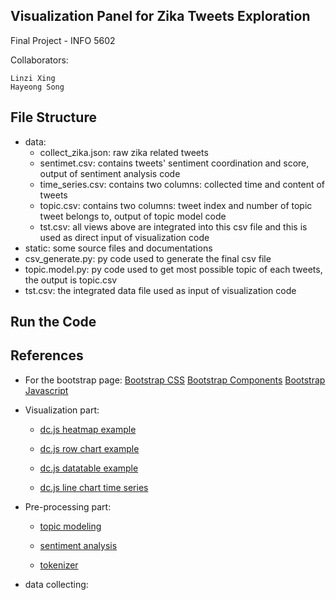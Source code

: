 ## Visualization Panel for Zika Tweets Exploration 
Final Project - INFO 5602

Collaborators:

	Linzi Xing
	Hayeong Song

## File Structure
* data:
	* collect_zika.json: raw zika related tweets
	* sentimet.csv: contains tweets' sentiment coordination and score, output of sentiment analysis code
	* time_series.csv: contains two columns: collected time and content of tweets
	* topic.csv: contains two columns: tweet index and number of topic tweet belongs to, output of topic model code
	* tst.csv: all views above are integrated into this csv file and this is used as direct input of visualization code
* static: some source files and documentations
* csv_generate.py: py code used to generate the final csv file
* topic.model.py: py code used to get most possible topic of each tweets, the output is topic.csv
* tst.csv: the integrated data file used as input of visualization code

## Run the Code



## References
* For the bootstrap page:
[Bootstrap CSS](http://getbootstrap.com/css/)
[Bootstrap Components](http://getbootstrap.com/components/)
[Bootstrap Javascript](http://getbootstrap.com/javascript/)

* Visualization part:
	* [dc.js heatmap example](https://github.com/dc-js/dc.js/blob/master/web/examples/heat.html)

	* [dc.js row chart example](https://github.com/dc-js/dc.js/blob/master/web/examples/row.html)

	* [dc.js datatable example](https://github.com/dc-js/dc.js/blob/master/web/examples/table-on-aggregated-data.html)

	* [dc.js line chart time series](http://www.d3noob.org/2013/08/add-line-chart-in-dcjs.html)

* Pre-processing part:
	* [topic modeling](https://www.analyticsvidhya.com/blog/2016/08/beginners-guide-to-topic-modeling-in-python/)
	
	* [sentiment analysis](https://github.com/jdwittenauer/twitter-viz-demo)
	
	* [tokenizer](http://sentiment.christopherpotts.net/code-data/happyfuntokenizing.py)
	
* data collecting:
	
	

